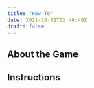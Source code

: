 ```yaml
---
title: "How To"
date: 2021-10-31T02:48:49Z
draft: false
---
```


## About the Game


## Instructions

